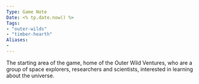 ```yaml
---
Type: Game Note
Date: <% tp.date.now() %>
Tags:
- "outer-wilds"
- "timber-hearth"
Aliases:
- 
---
```

The starting area of the game, home of the Outer Wild Ventures, who are a group of space explorers, researchers and scientists, interested in learning about the universe.